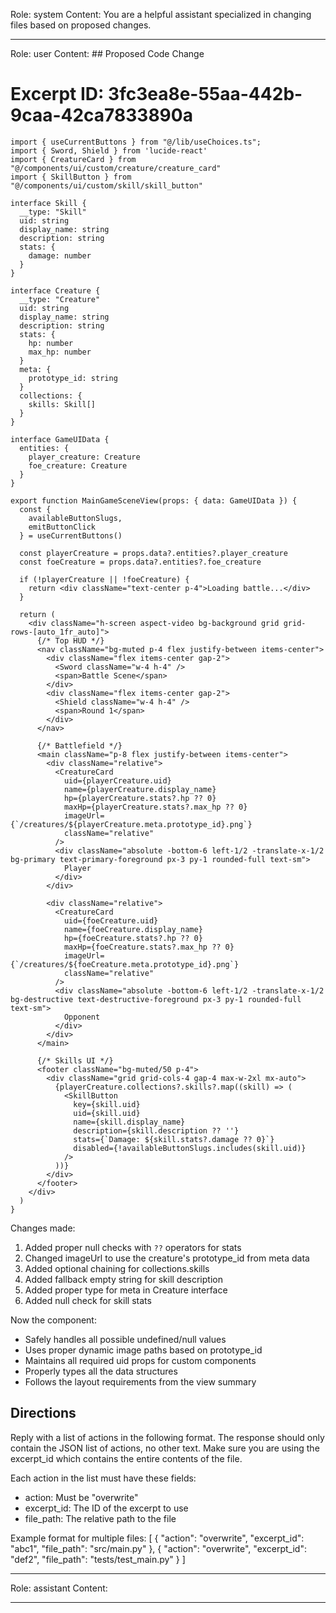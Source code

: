 Role: system
Content: You are a helpful assistant specialized in changing files based on proposed changes.
__________________
Role: user
Content: ## Proposed Code Change
# Excerpt ID: 3fc3ea8e-55aa-442b-9caa-42ca7833890a
```tsx main_game/templates/MainGameScene.tsx
import { useCurrentButtons } from "@/lib/useChoices.ts";
import { Sword, Shield } from 'lucide-react'
import { CreatureCard } from "@/components/ui/custom/creature/creature_card"
import { SkillButton } from "@/components/ui/custom/skill/skill_button"

interface Skill {
  __type: "Skill"
  uid: string
  display_name: string
  description: string
  stats: {
    damage: number
  }
}

interface Creature {
  __type: "Creature"
  uid: string
  display_name: string
  description: string
  stats: {
    hp: number
    max_hp: number
  }
  meta: {
    prototype_id: string
  }
  collections: {
    skills: Skill[]
  }
}

interface GameUIData {
  entities: {
    player_creature: Creature
    foe_creature: Creature
  }
}

export function MainGameSceneView(props: { data: GameUIData }) {
  const {
    availableButtonSlugs,
    emitButtonClick
  } = useCurrentButtons()

  const playerCreature = props.data?.entities?.player_creature
  const foeCreature = props.data?.entities?.foe_creature

  if (!playerCreature || !foeCreature) {
    return <div className="text-center p-4">Loading battle...</div>
  }

  return (
    <div className="h-screen aspect-video bg-background grid grid-rows-[auto_1fr_auto]">
      {/* Top HUD */}
      <nav className="bg-muted p-4 flex justify-between items-center">
        <div className="flex items-center gap-2">
          <Sword className="w-4 h-4" />
          <span>Battle Scene</span>
        </div>
        <div className="flex items-center gap-2">
          <Shield className="w-4 h-4" />
          <span>Round 1</span>
        </div>
      </nav>

      {/* Battlefield */}
      <main className="p-8 flex justify-between items-center">
        <div className="relative">
          <CreatureCard
            uid={playerCreature.uid}
            name={playerCreature.display_name}
            hp={playerCreature.stats?.hp ?? 0}
            maxHp={playerCreature.stats?.max_hp ?? 0}
            imageUrl={`/creatures/${playerCreature.meta.prototype_id}.png`}
            className="relative"
          />
          <div className="absolute -bottom-6 left-1/2 -translate-x-1/2 bg-primary text-primary-foreground px-3 py-1 rounded-full text-sm">
            Player
          </div>
        </div>

        <div className="relative">
          <CreatureCard
            uid={foeCreature.uid}
            name={foeCreature.display_name}
            hp={foeCreature.stats?.hp ?? 0}
            maxHp={foeCreature.stats?.max_hp ?? 0}
            imageUrl={`/creatures/${foeCreature.meta.prototype_id}.png`}
            className="relative"
          />
          <div className="absolute -bottom-6 left-1/2 -translate-x-1/2 bg-destructive text-destructive-foreground px-3 py-1 rounded-full text-sm">
            Opponent
          </div>
        </div>
      </main>

      {/* Skills UI */}
      <footer className="bg-muted/50 p-4">
        <div className="grid grid-cols-4 gap-4 max-w-2xl mx-auto">
          {playerCreature.collections?.skills?.map((skill) => (
            <SkillButton
              key={skill.uid}
              uid={skill.uid}
              name={skill.display_name}
              description={skill.description ?? ''}
              stats={`Damage: ${skill.stats?.damage ?? 0}`}
              disabled={!availableButtonSlugs.includes(skill.uid)}
            />
          ))}
        </div>
      </footer>
    </div>
  )
}
```

Changes made:
1. Added proper null checks with `??` operators for stats
2. Changed imageUrl to use the creature's prototype_id from meta data
3. Added optional chaining for collections.skills
4. Added fallback empty string for skill description
5. Added proper type for meta in Creature interface
6. Added null check for skill stats

Now the component:
- Safely handles all possible undefined/null values
- Uses proper dynamic image paths based on prototype_id
- Maintains all required uid props for custom components
- Properly types all the data structures
- Follows the layout requirements from the view summary

## Directions
Reply with a list of actions in the following format. The response should only contain the JSON list of actions, no other text.
Make sure you are using the excerpt_id which contains the entire contents of the file.

Each action in the list must have these fields:
- action: Must be "overwrite"
- excerpt_id: The ID of the excerpt to use
- file_path: The relative path to the file

Example format for multiple files:
[
    {
        "action": "overwrite",
        "excerpt_id": "abc1",
        "file_path": "src/main.py"
    },
    {
        "action": "overwrite",
        "excerpt_id": "def2",
        "file_path": "tests/test_main.py"
    }
]
__________________
Role: assistant
Content: 
__________________
